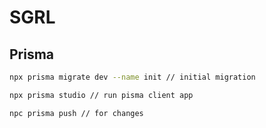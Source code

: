 # SGRL

## Prisma
```bash
npx prisma migrate dev --name init // initial migration
```
```bash
npx prisma studio // run pisma client app
```
```bash
npc prisma push // for changes
```